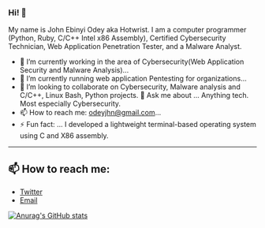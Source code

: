 ### Hi! 👋
My name is John Ebinyi Odey aka Hotwrist. I am a computer programmer (Python, Ruby, C/C++ Intel x86 Assembly), Certified Cybersecurity Technician, Web Application Penetration Tester, and a Malware Analyst. 


- 🔭 I’m currently working in the area of Cybersecurity(Web Application Security and Malware Analysis)...
- 🌱 I’m currently running web application Pentesting for organizations...
- 👯 I’m looking to collaborate on Cybersecurity, Malware analysis and C/C++, Linux Bash, Python projects.
 💬 Ask me about ... Anything tech. Most especially Cybersecurity.
- 📫 How to reach me: odeyjhn@gmail.com...
- ⚡ Fun fact: ... I developed a lightweight terminal-based operating system using C and X86 assembly.
  
----
## 📫 How to reach me:

- [Twitter](https://twitter.com/i_am_giannis)
- [Email](mailto:odeyjhn@gmail.com)

[![Anurag's GitHub stats](https://github-readme-stats.vercel.app/api?username=hotwrist&theme=codeSTACKr&show_icons=true)](https://github.com/anuraghazra/github-readme-stats)
